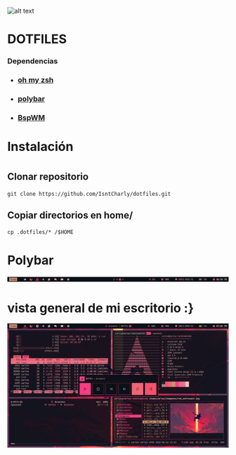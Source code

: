 ![alt text](https://miro.medium.com/max/1400/1*3WXlE7oiiNbQVHULmFuXXQ.png)
# DOTFILES
### Dependencias
- ### [oh my zsh](https://github.com/ohmyzsh/ohmyzsh)
- ### [polybar](https://github.com/polybar/polybar)
- ### [BspWM](https://wiki.archlinux.org/title/Bspwm_(Espa%C3%B1ol))
# Instalación
#
#
#
## Clonar repositorio
```
git clone https://github.com/IsntCharly/dotfiles.git
```
## Copiar directorios en home/
```
cp .dotfiles/* /$HOME
```

# Polybar
![polybar](https://raw.githubusercontent.com/IsntCharly/dotfiles/main/Screenshots/Screenshot_2022-06-21-18-54-56_1366x768.png)
#
#
#
# vista general de mi escritorio :}
![vista general](https://raw.githubusercontent.com/IsntCharly/dotfiles/main/Screenshots/Screenshot_2022-06-21-19-02-26_1366x768.png)
